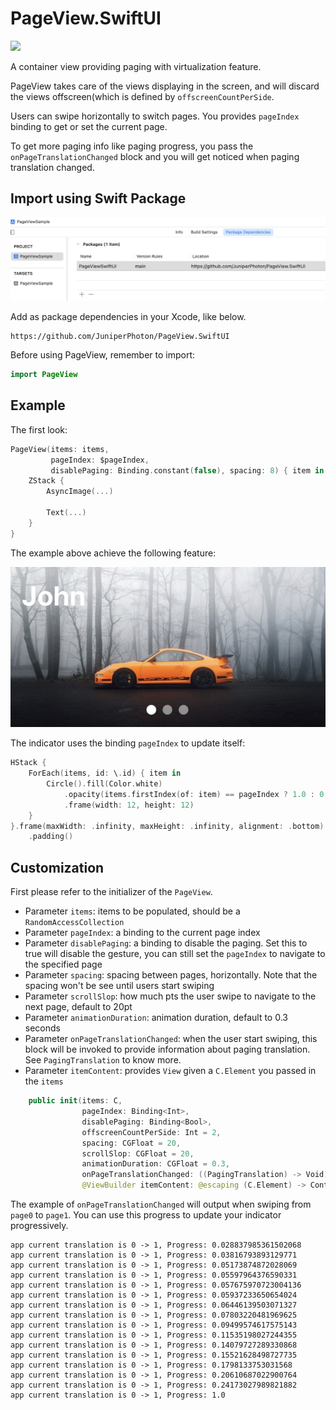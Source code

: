 # PageView.SwiftUI

![](./Doc/hero-image.gif)

A container view providing paging  with virtualization feature.

PageView takes care of the views displaying in the screen, and will discard the views offscreen(which is defined by ``offscreenCountPerSide``.

Users can swipe horizontally to switch pages. You provides ``pageIndex`` binding to get or set the current page.

To get more paging info like paging progress, you pass the ``onPageTranslationChanged`` block and you will get noticed when paging translation changed.

## Import using Swift Package

![](./Doc/xcode-setup.jpg)

Add as package dependencies in your Xcode, like below.

```
https://github.com/JuniperPhoton/PageView.SwiftUI
```

Before using PageView, remember to import: 

```swift
import PageView
```

## Example

The first look:

```swift
PageView(items: items,
         pageIndex: $pageIndex,
         disablePaging: Binding.constant(false), spacing: 8) { item in
    ZStack {
        AsyncImage(...)
        
        Text(...)
    }
}
```

The example above achieve the following feature:

![](./Doc/preview-banner.jpg)

The indicator uses the binding `pageIndex` to update itself:

```swift
HStack {
    ForEach(items, id: \.id) { item in
        Circle().fill(Color.white)
            .opacity(items.firstIndex(of: item) == pageIndex ? 1.0 : 0.5)
            .frame(width: 12, height: 12)
    }
}.frame(maxWidth: .infinity, maxHeight: .infinity, alignment: .bottom)
    .padding()
```

## Customization 

First please refer to the initializer of the ``PageView``.

- Parameter `items`: items to be populated, should be a ``RandomAccessCollection``
- Parameter `pageIndex`: a binding to the current page index
- Parameter `disablePaging`: a binding to disable the paging. Set this to true will disable the gesture, you can still set the ``pageIndex`` to navigate to the specified page
- Parameter `spacing`: spacing between pages, horizontally. Note that the spacing won't be see until users start swiping
- Parameter `scrollSlop`: how much pts the user swipe to navigate to the next page, default to 20pt
- Parameter `animationDuration`: animation duration, default to 0.3 seconds
- Parameter `onPageTranslationChanged`: when the user start swiping, this block will be invoked to provide information about paging translation. See ``PagingTranslation`` to know more.
- Parameter `itemContent`: provides ``View`` given a ``C.Element`` you passed in the ``items``

```swift
    public init(items: C,
                pageIndex: Binding<Int>,
                disablePaging: Binding<Bool>,
                offscreenCountPerSide: Int = 2,
                spacing: CGFloat = 20,
                scrollSlop: CGFloat = 20,
                animationDuration: CGFloat = 0.3,
                onPageTranslationChanged: ((PagingTranslation) -> Void)? = nil,
                @ViewBuilder itemContent: @escaping (C.Element) -> Content)
```

The example of `onPageTranslationChanged` will output when swiping from `page0` to `page1`. You can use this progress to update your indicator progressively.

```
app current translation is 0 -> 1, Progress: 0.028837985361502068
app current translation is 0 -> 1, Progress: 0.03816793893129771
app current translation is 0 -> 1, Progress: 0.05173874872028069
app current translation is 0 -> 1, Progress: 0.05597964376590331
app current translation is 0 -> 1, Progress: 0.057675970723004136
app current translation is 0 -> 1, Progress: 0.05937233650654024
app current translation is 0 -> 1, Progress: 0.06446139503071327
app current translation is 0 -> 1, Progress: 0.07803220481969625
app current translation is 0 -> 1, Progress: 0.09499574617575143
app current translation is 0 -> 1, Progress: 0.11535198027244355
app current translation is 0 -> 1, Progress: 0.14079727289330868
app current translation is 0 -> 1, Progress: 0.15521628498727735
app current translation is 0 -> 1, Progress: 0.1798133753031568
app current translation is 0 -> 1, Progress: 0.20610687022900764
app current translation is 0 -> 1, Progress: 0.24173027989821882
app current translation is 0 -> 1, Progress: 1.0
```